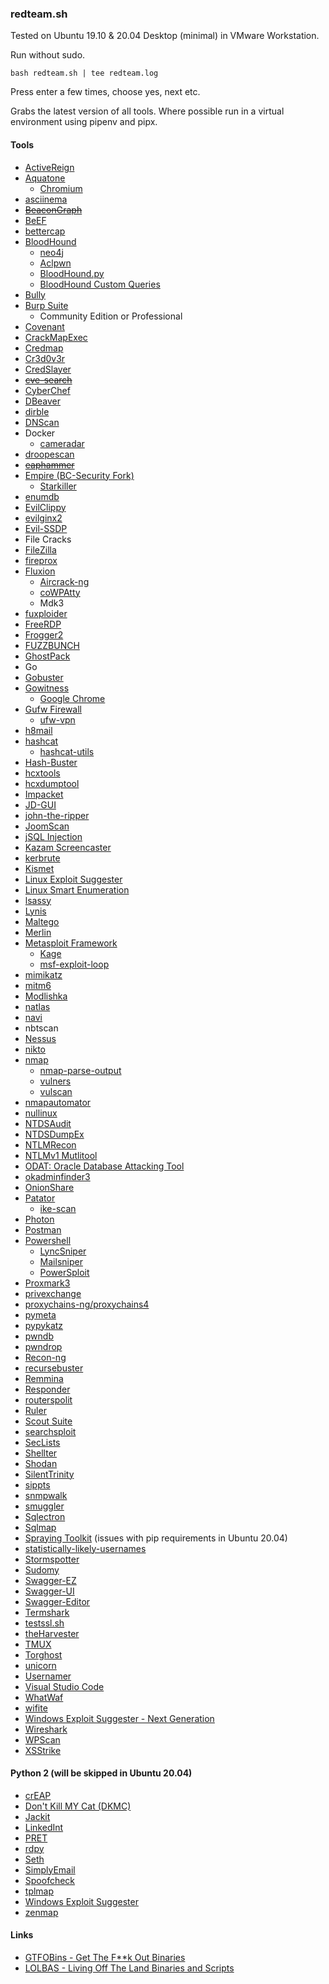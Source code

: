 ### redteam.sh
Tested on Ubuntu 19.10 & 20.04 Desktop (minimal) in VMware Workstation.

Run without sudo.

`
bash redteam.sh | tee redteam.log
`

Press enter a few times, choose yes, next etc.

Grabs the latest version of all tools. Where possible run in a virtual environment using pipenv and pipx.

#### Tools
* [ActiveReign](https://github.com/m8r0wn/activereign)
* [Aquatone](https://github.com/michenriksen/aquatone)
  * [Chromium](https://www.chromium.org/Home)
* [asciinema](https://github.com/asciinema/asciinema/)
* ~~[BeaconGraph](https://github.com/daddycocoaman/beacongraph)~~
* [BeEF](https://github.com/beefproject/beef)
* [bettercap](https://github.com/bettercap/bettercap)
* [BloodHound](https://github.com/BloodHoundAD/bloodhound)
  * [neo4j](https://debian.neo4j.org)
  * [Aclpwn](https://github.com/fox-it/aclpwn.py)
  * [BloodHound.py](https://github.com/fox-it/bloodhound.py)
  * [BloodHound Custom Queries](https://github.com/hausec/Bloodhound-Custom-Queries/)
* [Bully](https://github.com/aanarchyy/bully)
* [Burp Suite](https://portswigger.net/burp)
  * Community Edition or Professional
* [Covenant](https://github.com/cobbr/Covenant)
* [CrackMapExec](https://github.com/byt3bl33d3r/crackmapexec)
* [Credmap](https://github.com/lightos/credmap)
* [Cr3d0v3r](https://github.com/D4Vinci/cr3dov3r)
* [CredSlayer](https://github.com/ShellCode33/CredSLayer)
* ~~[cve-search](https://github.com/cve-search/cve-search)~~
* [CyberChef](https://gchq.github.io/CyberChef/)
* [DBeaver](https://github.com/dbeaver/dbeaver)
* [dirble](https://github.com/nccgroup/dirble)
* [DNScan](https://github.com/rbsec/dnscan)
* Docker
  * [cameradar](https://github.com/Ullaakut/cameradar)
* [droopescan](https://github.com/droope/droopescan)
* ~~[eaphammer](https://github.com/s0lst1c3/eaphammer)~~
* [Empire (BC-Security Fork)](https://github.com/BC-SECURITY/empire)
  * [Starkiller](https://github.com/BC-SECURITY/Starkiller)
* [enumdb](https://github.com/m8r0wn/enumdb)
* [EvilClippy](https://github.com/outflanknl/EvilClippy)
* [evilginx2](https://github.com/kgretzky/evilginx2)
* [Evil-SSDP](https://gitlab.com/initstring/evil-ssdp)
* File Cracks
* [FileZilla](https://filezilla-project.org/)
* [fireprox](https://github.com/ustayready/fireprox)
* [Fluxion](https://github.com/FluxionNetwork/fluxion)
  * [Aircrack-ng](https://www.aircrack-ng.org/)
  * [coWPAtty](https://www.willhackforsushi.com/?page_id=50)
  * Mdk3
* [fuxploider](https://github.com/almandin/fuxploider)
* [FreeRDP](https://github.com/FreeRDP/FreeRDP)
* [Frogger2](https://github.com/commonexploits/vlan-hopping)
* [FUZZBUNCH](https://github.com/mdiazcl/fuzzbunch-debian)
* [GhostPack](https://github.com/r3motecontrol/Ghostpack-CompiledBinaries)
* Go
* [Gobuster](https://github.com/OJ/gobuster)
* [Gowitness](https://github.com/sensepost/gowitness)
  * [Google Chrome](https://www.google.com/chrome/)
* [Gufw Firewall](http://gufw.org/)
  * [ufw-vpn](https://github.com/halfer/ufw-vpn)
* [h8mail](https://github.com/khast3x/h8mail)
* [hashcat](https://github.com/hashcat/hashcat)
  * [hashcat-utils](https://github.com/hashcat/hashcat-utils)
* [Hash-Buster](https://github.com/s0md3v/hash-buster)
* [hcxtools](https://github.com/ZerBea/hcxtools)
* [hcxdumptool](https://github.com/ZerBea/hcxdumptool)
* [Impacket](https://github.com/SecureAuthCorp/impacket)
* [JD-GUI](https://github.com/java-decompiler/jd-gui)
* [john-the-ripper](https://snapcraft.io/john-the-ripper)
* [JoomScan](https://github.com/rezasp/joomscan)
* [jSQL Injection](https://github.com/ron190/jsql-injection)
* [Kazam Screencaster](https://launchpad.net/kazam)
* [kerbrute](https://github.com/ropnop/kerbrute)
* [Kismet](http://manpages.ubuntu.com/manpages/disco/man1/kismet.1.html)
* [Linux Exploit Suggester](https://github.com/mzet-/linux-exploit-suggester)
* [Linux Smart Enumeration](https://github.com/diego-treitos/linux-smart-enumeration)
* [lsassy](https://github.com/Hackndo/lsassy)
* [Lynis](https://github.com/CISOfy/lynis)
* [Maltego](https://www.maltego.com/)
* [Merlin](https://github.com/Ne0nd0g/merlin)
* [Metasploit Framework](https://github.com/rapid7/metasploit-framework)
  * [Kage](https://github.com/Zerx0r/Kage)
  * [msf-exploit-loop](https://github.com/actuated/msf-exploit-loop)
* [mimikatz](https://github.com/gentilkiwi/mimikatz)
* [mitm6](https://github.com/fox-it/mitm6)
* [Modlishka](https://github.com/drk1wi/Modlishka)
* [natlas](https://github.com/natlas/natlas/)
* [navi](https://github.com/denisidoro/navi)
* nbtscan
* [Nessus](https://www.tenable.com/downloads/nessus)
* [nikto](https://github.com/sullo/nikto)
* [nmap](https://nmap.org/)
  * [nmap-parse-output](https://github.com/ernw/nmap-parse-output)
  * [vulners](https://github.com/vulnersCom/nmap-vulners)
  * [vulscan](https://github.com/scipag/vulscan)
* [nmapautomator](https://github.com/wantafanta/nmapautomator)
* [nullinux](https://github.com/m8r0wn/nullinux)
* [NTDSAudit](https://github.com/Dionach/NtdsAudit)
* [NTDSDumpEx](https://github.com/zcgonvh/NTDSDumpEx)
* [NTLMRecon](https://github.com/sachinkamath/NTLMRecon)
* [NTLMv1 Mutlitool](https://github.com/evilmog/ntlmv1-multi)
* [ODAT: Oracle Database Attacking Tool](https://github.com/quentinhardy/odat/)
* [okadminfinder3](https://github.com/mIcHyAmRaNe/okadminfinder3)
* [OnionShare](https://onionshare.org/)
* [Patator](https://github.com/lanjelot/patator)
  * [ike-scan](https://github.com/royhills/ike-scan)
* [Photon](https://github.com/s0md3v/photon)
* [Postman](https://www.postman.com/)
* [Powershell](https://snapcraft.io/powershell)
  * [LyncSniper](https://github.com/mdsecresearch/lyncsniper)
  * [Mailsniper](https://github.com/dafthack/mailsniper)
  * [PowerSploit](https://github.com/PowerShellMafia/powersploit)
* [Proxmark3](https://github.com/Proxmark/proxmark3)
* [privexchange](https://github.com/dirkjanm/privexchange)
* [proxychains-ng/proxychains4](https://github.com/rofl0r/proxychains-ng)
* [pymeta](https://github.com/m8r0wn/pymeta)
* [pypykatz](https://github.com/skelsec/pypykatz)
* [pwndb](https://github.com/davidtavarez/pwndb)
* [pwndrop](https://github.com/kgretzky/pwndrop)
* [Recon-ng](https://github.com/lanmaster53/recon-ng)
* [recursebuster](https://github.com/C-Sto/recursebuster)
* [Remmina](https://snapcraft.io/remmina)
* [Responder](https://github.com/lgandx/responder)
* [routerspolit](https://github.com/threat9/routersploit)
* [Ruler](https://github.com/sensepost/ruler)
* [Scout Suite](https://github.com/nccgroup/ScoutSuite)
* [searchsploit](https://github.com/offensive-security/exploitdb)
* [SecLists](https://github.com/danielmiessler/seclists)
* [Shellter](https://www.shellterproject.com)
* [Shodan](https://cli.shodan.io/)
* [SilentTrinity](https://github.com/byt3bl33d3r/silenttrinity)
* [sippts](https://github.com/Pepelux/sippts)
* [snmpwalk](http://manpages.ubuntu.com/manpages/disco/man1/snmpwalk.1.html)
* [smuggler](https://github.com/defparam/smuggler)
* [Sqlectron](https://sqlectron.github.io/)
* [Sqlmap](https://github.com/sqlmapproject/sqlmap)
* [Spraying Toolkit](https://github.com/byt3bl33d3r/sprayingtoolkit) (issues with pip requirements in Ubuntu 20.04)
* [statistically-likely-usernames](https://github.com/insidetrust/statistically-likely-usernames)
* [Stormspotter](https://github.com/azure/stormspotter)
* [Sudomy](https://github.com/Screetsec/sudomy)
* [Swagger-EZ](https://github.com/RhinoSecurityLabs/swagger-ez)
* [Swagger-UI](https://github.com/swagger-api/swagger-ui)
* [Swagger-Editor](https://github.com/swagger-api/swagger-editor)
* [Termshark](https://github.com/gcla/termshark)
* [testssl.sh](https://github.com/drwetter/testssl.sh.git)
* [theHarvester](https://github.com/laramies/theharvester)
* [TMUX](http://manpages.ubuntu.com/manpages/disco/man1/tmux.1.html)
* [Torghost](https://github.com/susmithHCK/torghost)
* [unicorn](https://github.com/trustedsec/unicorn)
* [Usernamer](https://github.com/jseidl/usernamer)
* [Visual Studio Code](https://snapcraft.io/vscode)
* [WhatWaf](https://github.com/Ekultek/whatwaf)
* [wifite](https://github.com/derv82/wifite2)
* [Windows Exploit Suggester - Next Generation](https://github.com/bitsadmin/wesng)
* [Wireshark](http://manpages.ubuntu.com/manpages/disco/man1/wireshark.1.html)
* [WPScan](https://github.com/wpscanteam/wpscan)
* [XSStrike](https://github.com/s0md3v/xsstrike)

#### Python 2 (will be skipped in Ubuntu 20.04)
* [crEAP](https://github.com/Shellntel/scripts)
* [Don't Kill MY Cat (DKMC)](https://github.com/Mr-Un1k0d3r/dkmc)
* [Jackit](https://github.com/insecurityofthings/jackit)
* [LinkedInt](https://github.com/vysec/linkedint)
* [PRET](https://github.com/RUB-NDS/pret)
* [rdpy](https://github.com/citronneur/rdpy)
* [Seth](https://github.com/SySS-Research/seth)
* [SimplyEmail](https://github.com/SimplySecurity/simplyemail)
* [Spoofcheck](https://github.com/BishopFox/spoofcheck)
* [tplmap](https://github.com/epinna/tplmap)
* [Windows Exploit Suggester](https://github.com/GDSSecurity/windows-exploit-suggester)
* [zenmap](https://nmap.org/zenmap/)

#### Links
* [GTFOBins - Get The F**k Out Binaries](https://gtfobins.github.io)
* [LOLBAS - Living Off The Land Binaries and Scripts](https://lolbas-project.github.io)